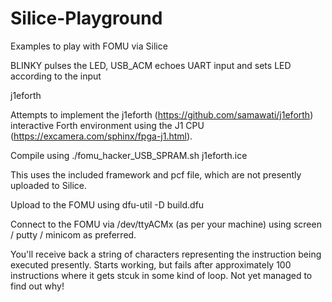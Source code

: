 # Silice-Playground

Examples to play with FOMU via Silice

BLINKY pulses the LED, 
USB_ACM echoes UART input and sets LED according to the input

j1eforth

Attempts to implement the j1eforth (https://github.com/samawati/j1eforth) interactive Forth environment using the J1 CPU (https://excamera.com/sphinx/fpga-j1.html).

Compile using ./fomu_hacker_USB_SPRAM.sh j1eforth.ice

This uses the included framework and pcf file, which are not presently uploaded to Silice.

Upload to the FOMU using dfu-util -D build.dfu


Connect to the FOMU via /dev/ttyACMx (as per your machine) using screen / putty / minicom as preferred.

You'll receive back a string of characters representing the instruction being executed presently. Starts working, but fails after approximately 100 instructions where it gets stcuk in some kind of loop. Not yet managed to find out why!
